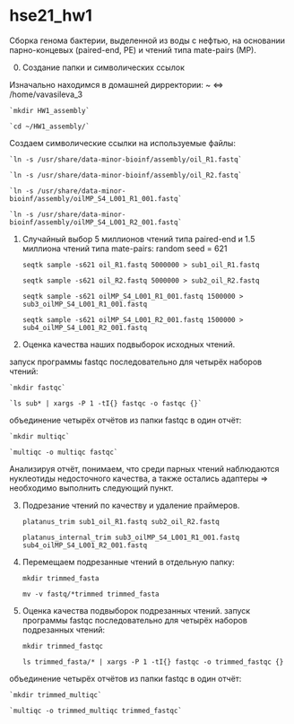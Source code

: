 # hse21_hw1
Сборка генома бактерии, выделенной из воды с нефтью, на основании парно-концевых (paired-end, PE) и чтений типа mate-pairs (MP).

0. Создание папки и символических ссылок

Изначально находимся в домашней дирректории: ~ <=> /home/vavasileva_3

    `mkdir HW1_assembly`
    
    `cd ~/HW1_assembly/`

Создаем символические ссылки на используемые файлы:

    `ln -s /usr/share/data-minor-bioinf/assembly/oil_R1.fastq`
    
    `ln -s /usr/share/data-minor-bioinf/assembly/oil_R2.fastq`
    
    `ln -s /usr/share/data-minor-bioinf/assembly/oilMP_S4_L001_R1_001.fastq`
    
    `ln -s /usr/share/data-minor-bioinf/assembly/oilMP_S4_L001_R2_001.fastq`

1. Случайный выбор 5 миллионов чтений типа paired-end и 1.5 миллиона чтений типа mate-pairs:
random seed = 621

   `seqtk sample -s621 oil_R1.fastq 5000000 > sub1_oil_R1.fastq`
   
   `seqtk sample -s621 oil_R2.fastq 5000000 > sub2_oil_R2.fastq`
   
   `seqtk sample -s621 oilMP_S4_L001_R1_001.fastq 1500000 > sub3_oilMP_S4_L001_R1_001.fastq`
   
   `seqtk sample -s621 oilMP_S4_L001_R2_001.fastq 1500000 > sub4_oilMP_S4_L001_R2_001.fastq`

2. Оценка качества наших подвыборок исходных чтений.

запуск программы fastqc последовательно для четырёх наборов чтений:

    `mkdir fastqc`
    
    `ls sub* | xargs -P 1 -tI{} fastqc -o fastqc {}`

объединение четырёх отчётов из папки fastqc в один отчёт:

    `mkdir multiqc`
    
    `multiqc -o multiqc fastqc`

Анализируя отчёт, понимаем, что среди парных чтений наблюдаются нуклеотиды недосточного качества, а также остались адаптеры => необходимо выполнить следующий пункт.

3. Подрезание чтений по качеству и удаление праймеров.

    `platanus_trim sub1_oil_R1.fastq sub2_oil_R2.fastq`
    
    `platanus_internal_trim sub3_oilMP_S4_L001_R1_001.fastq sub4_oilMP_S4_L001_R2_001.fastq`

4. Перемещаем подрезанные чтений в отдельную папку:

    `mkdir trimmed_fasta`
    
    `mv -v fastq/*trimmed trimmed_fasta`

5. Оценка качества подвыборок подрезанных чтений.
запуск программы fastqc последовательно для четырёх наборов подрезанных чтений:

    `mkdir trimmed_fastqc`
    
    `ls trimmed_fasta/* | xargs -P 1 -tI{} fastqc -o trimmed_fastqc {}`

объединение четырёх отчётов из папки fastqc в один отчёт:

    `mkdir trimmed_multiqc`
    
    `multiqc -o trimmed_multiqc trimmed_fastqc`
